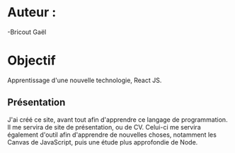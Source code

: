 Auteur : 
========

-Bricout Gaël

Objectif
========

Apprentissage d'une nouvelle technologie, React JS.

Présentation
------------

J'ai créé ce site, avant tout afin d'apprendre ce langage de programmation. Il me servira de site de présentation, ou de CV. 
Celui-ci me servira également d'outil afin d'apprendre de nouvelles choses, notamment les Canvas de JavaScript, puis une étude plus approfondie de Node.

